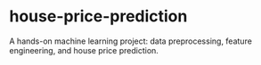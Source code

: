 # house-price-prediction
A hands-on machine learning project: data preprocessing, feature engineering, and house price prediction.
